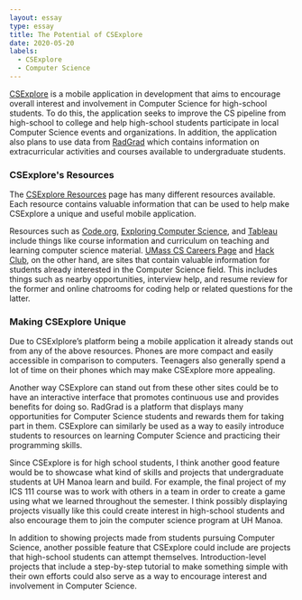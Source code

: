 ```yaml
---
layout: essay
type: essay
title: The Potential of CSExplore
date: 2020-05-20
labels:
  - CSExplore
  - Computer Science
---
```


[CSExplore](https://radgrad.github.io/docs/csexplore/goals) is a mobile application in development that aims to encourage overall interest and involvement in Computer Science for high-school students. To do this, the application seeks to improve the CS pipeline from high-school to college and help high-school students participate in local Computer Science events and organizations. In addition, the application also plans to use data from [RadGrad](https://radgrad.ics.hawaii.edu/) which contains information on extracurricular activities and courses available to undergraduate students.

### CSExplore's Resources

The [CSExplore Resources](https://radgrad.github.io/docs/csexplore/resources) page has many different resources available. Each resource contains valuable information that can be used to help make CSExplore a unique and useful mobile application.

Resources such as [Code.org](https://code.org/educate/curriculum/high-school), [Exploring Computer Science](http://www.exploringcs.org/), and [Tableau](https://www.tableau.com/data-for-kids) include things like course information and curriculum on teaching and learning computer science material. [UMass CS Careers Page](https://www.cics.umass.edu/careers/) and [Hack Club](https://hackclub.com/), on the other hand, are sites that contain valuable information for students already interested in the Computer Science field. This includes things such as nearby opportunities, interview help, and resume review for the former and online chatrooms for coding help or related questions for the latter.

### Making CSExplore Unique

Due to CSExlplore’s platform being a mobile application it already stands out from any of the above resources. Phones are more compact and easily accessible in comparison to computers. Teenagers also generally spend a lot of time on their phones which may make CSExplore more appealing. 

Another way CSExplore can stand out from these other sites could be to have an interactive interface that promotes continuous use and provides benefits for doing so. RadGrad is a platform that displays many opportunities for Computer Science students and rewards them for taking part in them. CSExplore can similarly be used as a way to easily introduce students to resources on learning Computer Science and practicing their programming skills. 

Since CSExplore is for high school students, I think another good feature would be to showcase what kind of skills and projects that undergraduate students at UH Manoa learn and build. For example, the final project of my ICS 111 course was to work with others in a team in order to create a game using what we learned throughout the semester. I think possibly displaying projects visually like this could create interest in high-school students and also encourage them to join the computer science program at UH Manoa. 

In addition to showing projects made from students pursuing Computer Science, another possible feature that CSExplore could include are projects that high-school students can attempt themselves. Introduction-level projects that include a step-by-step tutorial to make something simple with their own efforts could also serve as a way to encourage interest and involvement in Computer Science. 
